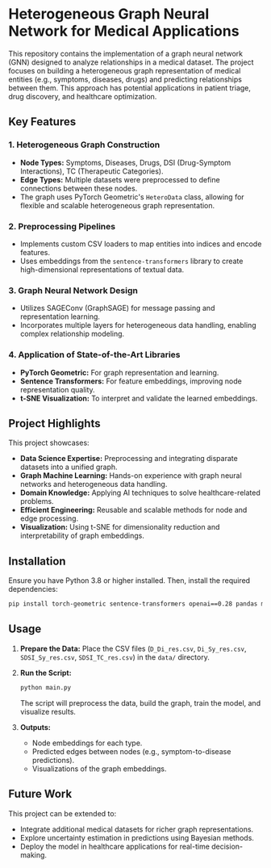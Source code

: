 
# Heterogeneous Graph Neural Network for Medical Applications

This repository contains the implementation of a graph neural network (GNN) designed to analyze relationships in a medical dataset. The project focuses on building a heterogeneous graph representation of medical entities (e.g., symptoms, diseases, drugs) and predicting relationships between them. This approach has potential applications in patient triage, drug discovery, and healthcare optimization.

## **Key Features**

### **1. Heterogeneous Graph Construction**
- **Node Types:** Symptoms, Diseases, Drugs, DSI (Drug-Symptom Interactions), TC (Therapeutic Categories).
- **Edge Types:** Multiple datasets were preprocessed to define connections between these nodes.
- The graph uses PyTorch Geometric's `HeteroData` class, allowing for flexible and scalable heterogeneous graph representation.

### **2. Preprocessing Pipelines**
- Implements custom CSV loaders to map entities into indices and encode features.
- Uses embeddings from the `sentence-transformers` library to create high-dimensional representations of textual data.

### **3. Graph Neural Network Design**
- Utilizes SAGEConv (GraphSAGE) for message passing and representation learning.
- Incorporates multiple layers for heterogeneous data handling, enabling complex relationship modeling.

### **4. Application of State-of-the-Art Libraries**
- **PyTorch Geometric:** For graph representation and learning.
- **Sentence Transformers:** For feature embeddings, improving node representation quality.
- **t-SNE Visualization:** To interpret and validate the learned embeddings.

## **Project Highlights**
This project showcases:
- **Data Science Expertise:** Preprocessing and integrating disparate datasets into a unified graph.
- **Graph Machine Learning:** Hands-on experience with graph neural networks and heterogeneous data handling.
- **Domain Knowledge:** Applying AI techniques to solve healthcare-related problems.
- **Efficient Engineering:** Reusable and scalable methods for node and edge processing.
- **Visualization:** Using t-SNE for dimensionality reduction and interpretability of graph embeddings.

## **Installation**
Ensure you have Python 3.8 or higher installed. Then, install the required dependencies:
```bash
pip install torch-geometric sentence-transformers openai==0.28 pandas matplotlib
```

## **Usage**
1. **Prepare the Data:**
   Place the CSV files (`D_Di_res.csv`, `Di_Sy_res.csv`, `SDSI_Sy_res.csv`, `SDSI_TC_res.csv`) in the `data/` directory.

2. **Run the Script:**
   ```bash
   python main.py
   ```
   The script will preprocess the data, build the graph, train the model, and visualize results.

3. **Outputs:**
   - Node embeddings for each type.
   - Predicted edges between nodes (e.g., symptom-to-disease predictions).
   - Visualizations of the graph embeddings.

## **Future Work**
This project can be extended to:
- Integrate additional medical datasets for richer graph representations.
- Explore uncertainty estimation in predictions using Bayesian methods.
- Deploy the model in healthcare applications for real-time decision-making.

